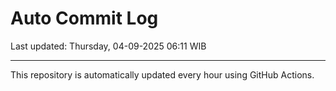 # Auto Commit Log

Last updated: Thursday, 04-09-2025 06:11 WIB

---

This repository is automatically updated every hour using GitHub Actions.
